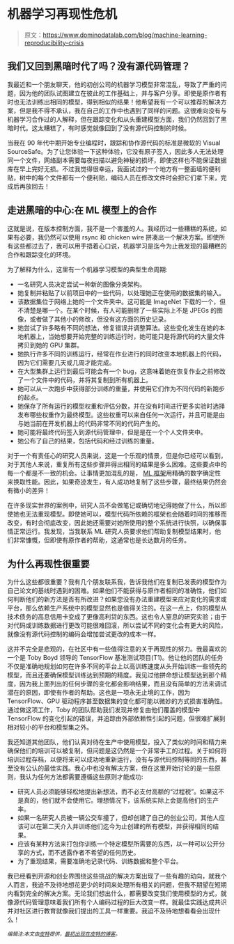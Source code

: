 # 机器学习再现性危机

> 原文：<https://www.dominodatalab.com/blog/machine-learning-reproducibility-crisis>

## 我们又回到黑暗时代了吗？没有源代码管理？

我最近和一个朋友聊天，他的初创公司的机器学习模型非常混乱，导致了严重的问题，因为他的团队试图建立在彼此的工作基础上，并与客户分享。即使是原作者有时也无法训练出相同的模型，得到相似的结果！他希望我有一个可以推荐的解决方案，但是我不得不承认，我在自己的工作中也遇到了同样的问题。这很难向没有与机器学习合作过的人解释，但在跟踪变化和从头重建模型方面，我们仍然回到了黑暗时代。这太糟糕了，有时感觉就像回到了没有源代码控制的时候。

当我在 90 年代中期开始专业编程时，跟踪和协作源代码的标准是微软的 Visual SourceSafe。为了让您体验一下这种体验，它没有原子签入，因此多人无法处理同一个文件，网络副本需要每夜扫描以避免神秘的损坏，即使这样也不能保证数据库在早上完好无损。不过我觉得很幸运，我面试过的一个地方有一整面墙的便利贴，树中的每个文件都有一个便利贴，编码人员在修改文件时会把它们拿下来，完成后再放回去！

## 走进黑暗的中心:在 ML 模型上的合作

这就是说，在版本控制方面，我不是一个害羞的人。我经历过一些糟糕的系统，如果有必要，我仍然可以使用 rsync 和 chicken wire 拼凑出一个解决方案。即使所有这些都过去了，我可以用手捂着心口说，机器学习是迄今为止我发现的最糟糕的合作和跟踪变化的环境。

为了解释为什么，这里有一个机器学习模型的典型生命周期:

*   一名研究人员决定尝试一种新的图像分类架构。
*   她复制并粘贴了以前项目中的一些代码，以处理她正在使用的数据集的输入。
*   该数据集位于网络上她的一个文件夹中。这可能是 ImageNet 下载的一个，但不清楚是哪一个。在某个时候，有人可能删除了一些实际上不是 JPEGs 的图像，或者做了其他小的修改，但没有这方面的历史记录。
*   她尝试了许多略有不同的想法，修复错误并调整算法。这些变化发生在她的本地机器上，当她想要开始完整的训练运行时，她可能只是将源代码的大量文件拷贝到她的 GPU 集群。
*   她执行许多不同的训练运行，经常在作业进行的同时改变本地机器上的代码，因为它们需要几天或几周才能完成。
*   在大型集群上运行到最后可能会有一个 bug，这意味着她在恢复作业之前修改了一个文件中的代码，并将其复制到所有机器上。
*   她可以从一次跑步中获得部分训练的重量，并使用它们作为不同代码的新跑步的起点。
*   她保存了所有运行的模型权重和评估分数，并在没有时间进行更多实验时选择发布哪些权重作为最终模型。这些权重可以来自任何一次运行，并且可能是由与她当前在开发机器上的代码非常不同的代码产生的。
*   她可能将最终代码签入到源代码管理中，但是是在一个个人文件夹中。
*   她公布了自己的结果，包括代码和经过训练的重量。

对于一个有责任心的研究人员来说，这是一个乐观的情景，但是你已经可以看到，对于其他人来说，重复所有这些步骤并得出相同的结果是多么困难。这些要点中的每一个都是不一致的机会。让事情更加混乱的是， [ML 框架](https://www.dominodatalab.com/blog/choosing-the-right-machine-learning-framework)用精确的数字确定性来换取性能。因此，如果奇迹发生，有人成功地复制了这些步骤，最终结果仍然会有微小的差异！

在许多现实世界的案例中，研究人员不会做笔记或确切地记得她做了什么，所以即使她也无法重现模型。即使她可以，模型代码所依赖的框架也会随着时间的推移而改变，有时会彻底改变，因此她还需要对她所使用的整个系统进行快照，以确保事情正常运行。我发现，当我联系 ML 研究人员要求他们帮助复制模型结果时，他们非常慷慨，但即使有原作者的帮助，这通常也是长达数月的任务。

## 为什么再现性很重要

为什么这些都很重要？我有几个朋友联系我，告诉我他们在复制已发表的模型作为自己论文的基线时遇到的困难。如果他们不能获得与原作者相同的准确性，他们如何判断他们的新方法是否有所改进？如果您没有办法重建模型来应对变化的需求或平台，那么依赖生产系统中的模型显然也是值得关注的。在这一点上，你的模型从技术债务的高息信用卡变成了更像高利贷的东西。这也令人窒息的研究实验；由于对代码或训练数据进行更改可能很难回滚，所以尝试不同的变化会有更大的风险，就像没有源代码控制的编码会增加尝试更改的成本一样。

这并不完全是悲观的，在社区中有一些值得注意的关于再现性的努力。我最喜欢的一个是 Toby Boyd 领导的 TensorFlow 基准测试项目(T1)。他让他的团队的任务不仅是准确地规划如何在许多不同的平台上以高训练速度从头开始训练一些领先的模型，而且还要确保模型训练达到预期的精度。我见过他拼命想让模型达到那个精度，因为我上面列出的任何步骤的变化都会影响结果，而且没有简单的方法来调试潜在的原因，即使有作者的帮助。这也是一项永无止境的工作，因为 TensorFlow、GPU 驱动程序甚至数据集的变化都可能以微妙的方式损害准确性。通过做这项工作，Toby 的团队帮助我们发现并修复由他们覆盖的模型中 TensorFlow 的变化引起的错误，并追踪由外部依赖性引起的问题，但很难扩展到相对较小的平台和模型集之外。

我还知道其他团队，他们认真对待在生产中使用模型，投入了类似的时间和精力来确保他们的培训可以被复制，但问题是这仍然是一个非常手工的过程。关于如何将培训过程存档，以便将来可以成功地重新运行，没有与源代码控制等同的东西，甚至没有公认的最佳实践。我心中也没有解决方案，但在这里开始讨论的是一些原则，我认为任何方法都需要遵循这些原则才能成功:

*   研究人员必须能够轻松地提出新想法，而不必支付高额的“过程税”。如果这不是真的，他们就不会使用它。理想情况下，该系统实际上会提高他们的生产率。
*   如果一名研究人员被一辆公交车撞了，但却创建了自己的创业公司，其他人应该可以在第二天介入并训练他们迄今为止创建的所有模型，并获得相同的结果。
*   应该有某种方法来打包你训练一个特定模型所需要的东西，以一种可以公开分享的方式，而不透露作者不希望的任何历史。
*   为了重现结果，需要准确地记录代码、训练数据和整个平台。

我已经看到开源和创业界围绕这些挑战的解决方案出现了一些有趣的动向，就我个人而言，我迫不及待地想花更少的时间来处理所有相关的问题，但我不期望在短期内看到完全的解决方案。无论我们想出什么，都需要改变我们使用模型的方式，就像源代码管理意味着我们所有个人编码过程的巨大改变一样。就最佳实践达成共识并对社区进行教育就像我们提出的工具一样重要。我迫不及待地想看看会出现什么！

<sup>*编辑注:本文由[皮特](https://petewarden.com/)提供，[最初出现在皮特的博客](https://petewarden.com/2018/03/19/the-machine-learning-reproducibility-crisis/)。*</sup>